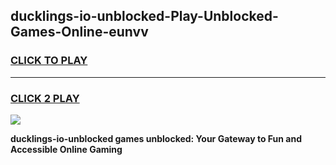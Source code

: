 
## ducklings-io-unblocked-Play-Unblocked-Games-Online-eunvv
<h3>
<a href="https://premium76.site?title=ducklings-io-unblocked&ref=25A">CLICK TO PLAY</a></h3>
<hr>

<h3>
<a href="https://premium76.site?title=ducklings-io-unblocked&ref=25A">CLICK 2 PLAY</a>
  
</h3>

<a href="https://premium76.site?title=ducklings-io-unblocked&ref=25A"><img src="https://clearcache.store/games.png"></a>


**ducklings-io-unblocked games unblocked: Your Gateway to Fun and Accessible Online Gaming**
